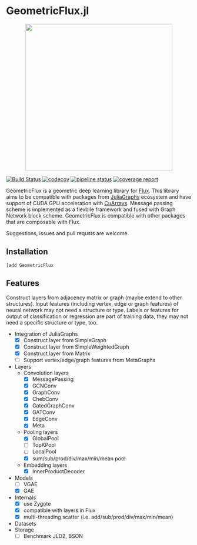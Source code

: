 # GeometricFlux.jl

<p align="center">
<img width="400px" src="https://github.com/yuehhua/GeometricFlux.jl/raw/master/logos/logo.png"/>
</p>

[![Build Status](https://travis-ci.org/yuehhua/GeometricFlux.jl.svg?branch=master)](https://travis-ci.org/yuehhua/GeometricFlux.jl)
[![codecov](https://codecov.io/gh/yuehhua/GeometricFlux.jl/branch/master/graph/badge.svg)](https://codecov.io/gh/yuehhua/GeometricFlux.jl)
[![pipeline status](https://gitlab.com/JuliaGPU/GeometricFlux-jl/badges/master/pipeline.svg)](https://gitlab.com/JuliaGPU/GeometricFlux-jl/commits/master)
[![coverage report](https://gitlab.com/JuliaGPU/GeometricFlux-jl/badges/master/coverage.svg)](https://gitlab.com/JuliaGPU/GeometricFlux-jl/commits/master)

GeometricFlux is a geometric deep learning library for [Flux](https://github.com/FluxML/Flux.jl). This library aims to be compatible with packages from [JuliaGraphs](https://github.com/JuliaGraphs) ecosystem and have support of CUDA GPU acceleration with [CuArrays](https://github.com/JuliaGPU/CuArrays.jl). Message passing scheme is implemented as a flexbile framework and fused with Graph Network block scheme. GeometricFlux is compatible with other packages that are composable with Flux.

Suggestions, issues and pull requsts are welcome.

## Installation

```
]add GeometricFlux
```

## Features

Construct layers from adjacency matrix or graph (maybe extend to other structures).
Input features (including vertex, edge or graph features) of neural network may not need a structure or type.
Labels or features for output of classification or regression are part of training data, they may not need a specific structure or type, too.

* Integration of JuliaGraphs
    * [x] Construct layer from SimpleGraph
    * [x] Construct layer from SimpleWeightedGraph
    * [x] Construct layer from Matrix
    * [ ] Support vertex/edge/graph features from MetaGraphs
* Layers
    * Convolution layers
        * [x] MessagePassing
        * [x] GCNConv
        * [x] GraphConv
        * [x] ChebConv
        * [x] GatedGraphConv
        * [x] GATConv
        * [x] EdgeConv
        * [x] Meta
    * Pooling layers
        * [x] GlobalPool
        * [ ] TopKPool
        * [ ] LocalPool
        * [x] sum/sub/prod/div/max/min/mean pool
    * Embedding layers
        * [x] InnerProductDecoder
* Models
    * [ ] VGAE
    * [x] GAE
* Internals
    * [x] use Zygote
    * [x] compatible with layers in Flux
    * [x] multi-threading scatter (i.e. add/sub/prod/div/max/min/mean)
* Datasets
* Storage
    * [ ] Benchmark JLD2, BSON

